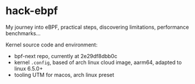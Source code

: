 # hack-ebpf
My journey into eBPF, practical steps, discovering limitations, performance benchmarks...

Kernel source code and environment:

* bpf-next repo, currently at 2e29df8dbb0c
* kernel `.config`, based of arch linux cloud image, aarm64, adapted to linux 6.5.0+
* tooling UTM for macos, arch linux preset
